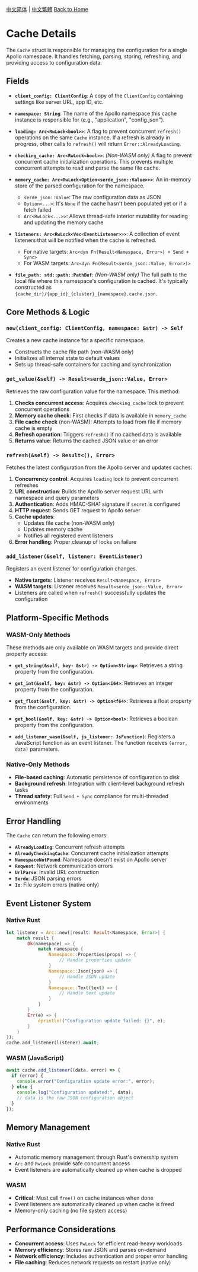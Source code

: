 [中文简体](../zh-CN/Design-Cache.md) | [中文繁體](../zh-TW/Design-Cache.md)
[Back to Home](Home.md)

# Cache Details

The `Cache` struct is responsible for managing the configuration for a single Apollo namespace. It handles fetching, parsing, storing, refreshing, and providing access to configuration data.

## Fields

- **`client_config: ClientConfig`**:
  A copy of the `ClientConfig` containing settings like server URL, app ID, etc.

- **`namespace: String`**:
  The name of the Apollo namespace this cache instance is responsible for (e.g., "application", "config.json").

- **`loading: Arc<RwLock<bool>>`**:
  A flag to prevent concurrent `refresh()` operations on the same `Cache` instance. If a refresh is already in progress, other calls to `refresh()` will return `Error::AlreadyLoading`.

- **`checking_cache: Arc<RwLock<bool>>`**:
  _(Non-WASM only)_ A flag to prevent concurrent cache initialization operations. This prevents multiple concurrent attempts to read and parse the same file cache.

- **`memory_cache: Arc<RwLock<Option<serde_json::Value>>>`**:
  An in-memory store of the parsed configuration for the namespace.

  - `serde_json::Value`: The raw configuration data as JSON
  - `Option<...>`: It's `None` if the cache hasn't been populated yet or if a fetch failed
  - `Arc<RwLock<...>>`: Allows thread-safe interior mutability for reading and updating the memory cache

- **`listeners: Arc<RwLock<Vec<EventListener>>>`**:
  A collection of event listeners that will be notified when the cache is refreshed.

  - For native targets: `Arc<dyn Fn(Result<Namespace, Error>) + Send + Sync>`
  - For WASM targets: `Arc<dyn Fn(Result<serde_json::Value, Error>)>`

- **`file_path: std::path::PathBuf`**:
  _(Non-WASM only)_ The full path to the local file where this namespace's configuration is cached. It's typically constructed as `{cache_dir}/{app_id}_{cluster}_{namespace}.cache.json`.

## Core Methods & Logic

### `new(client_config: ClientConfig, namespace: &str) -> Self`

Creates a new cache instance for a specific namespace.

- Constructs the cache file path (non-WASM only)
- Initializes all internal state to default values
- Sets up thread-safe containers for caching and synchronization

### `get_value(&self) -> Result<serde_json::Value, Error>`

Retrieves the raw configuration value for the namespace. This method:

1. **Checks concurrent access**: Acquires `checking_cache` lock to prevent concurrent operations
2. **Memory cache check**: First checks if data is available in `memory_cache`
3. **File cache check** (non-WASM): Attempts to load from file if memory cache is empty
4. **Refresh operation**: Triggers `refresh()` if no cached data is available
5. **Returns value**: Returns the cached JSON value or an error

### `refresh(&self) -> Result<(), Error>`

Fetches the latest configuration from the Apollo server and updates caches:

1. **Concurrency control**: Acquires `loading` lock to prevent concurrent refreshes
2. **URL construction**: Builds the Apollo server request URL with namespace and query parameters
3. **Authentication**: Adds HMAC-SHA1 signature if `secret` is configured
4. **HTTP request**: Sends GET request to Apollo server
5. **Cache updates**:
   - Updates file cache (non-WASM only)
   - Updates memory cache
   - Notifies all registered event listeners
6. **Error handling**: Proper cleanup of locks on failure

### `add_listener(&self, listener: EventListener)`

Registers an event listener for configuration changes.

- **Native targets**: Listener receives `Result<Namespace, Error>`
- **WASM targets**: Listener receives `Result<serde_json::Value, Error>`
- Listeners are called when `refresh()` successfully updates the configuration

## Platform-Specific Methods

### WASM-Only Methods

These methods are only available on WASM targets and provide direct property access:

- **`get_string(&self, key: &str) -> Option<String>`**:
  Retrieves a string property from the configuration.

- **`get_int(&self, key: &str) -> Option<i64>`**:
  Retrieves an integer property from the configuration.

- **`get_float(&self, key: &str) -> Option<f64>`**:
  Retrieves a float property from the configuration.

- **`get_bool(&self, key: &str) -> Option<bool>`**:
  Retrieves a boolean property from the configuration.

- **`add_listener_wasm(&self, js_listener: JsFunction)`**:
  Registers a JavaScript function as an event listener. The function receives `(error, data)` parameters.

### Native-Only Methods

- **File-based caching**: Automatic persistence of configuration to disk
- **Background refresh**: Integration with client-level background refresh tasks
- **Thread safety**: Full `Send + Sync` compliance for multi-threaded environments

## Error Handling

The `Cache` can return the following errors:

- **`AlreadyLoading`**: Concurrent refresh attempts
- **`AlreadyCheckingCache`**: Concurrent cache initialization attempts
- **`NamespaceNotFound`**: Namespace doesn't exist on Apollo server
- **`Reqwest`**: Network communication errors
- **`UrlParse`**: Invalid URL construction
- **`Serde`**: JSON parsing errors
- **`Io`**: File system errors (native only)

## Event Listener System

### Native Rust

```rust
let listener = Arc::new(|result: Result<Namespace, Error>| {
    match result {
        Ok(namespace) => {
            match namespace {
                Namespace::Properties(props) => {
                    // Handle properties update
                }
                Namespace::Json(json) => {
                    // Handle JSON update
                }
                Namespace::Text(text) => {
                    // Handle text update
                }
            }
        }
        Err(e) => {
            eprintln!("Configuration update failed: {}", e);
        }
    }
});
cache.add_listener(listener).await;
```

### WASM (JavaScript)

```javascript
await cache.add_listener((data, error) => {
  if (error) {
    console.error("Configuration update error:", error);
  } else {
    console.log("Configuration updated:", data);
    // data is the raw JSON configuration object
  }
});
```

## Memory Management

### Native Rust

- Automatic memory management through Rust's ownership system
- `Arc` and `RwLock` provide safe concurrent access
- Event listeners are automatically cleaned up when cache is dropped

### WASM

- **Critical**: Must call `free()` on cache instances when done
- Event listeners are automatically cleaned up when cache is freed
- Memory-only caching (no file system access)

## Performance Considerations

- **Concurrent access**: Uses `RwLock` for efficient read-heavy workloads
- **Memory efficiency**: Stores raw JSON and parses on-demand
- **Network efficiency**: Includes authentication and proper error handling
- **File caching**: Reduces network requests on restart (native only)
